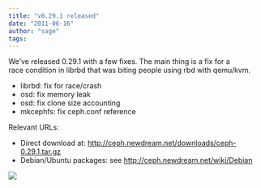 ```yaml
---
title: "v0.29.1 released"
date: "2011-06-16"
author: "sage"
tags: 
---
```


We’ve released 0.29.1 with a few fixes. The main thing is a fix for a  
race condition in librbd that was biting people using rbd with qemu/kvm.

- librbd: fix for race/crash
- osd: fix memory leak
- osd: fix clone size accounting
- mkcephfs: fix ceph.conf reference

Relevant URLs:

- Direct download at: http://ceph.newdream.net/downloads/ceph-0.29.1.tar.gz
- Debian/Ubuntu packages: see http://ceph.newdream.net/wiki/Debian

![](http://track.hubspot.com/__ptq.gif?a=268973&k=14&bu=http://ceph.com&r=http://ceph.com/releases/v0-29-1-released/&bvt=rss&p=wordpress)
